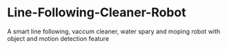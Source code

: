 # Line-Following-Cleaner-Robot
A smart line following, vaccum cleaner, water spary and moping robot with object and motion detection feature
